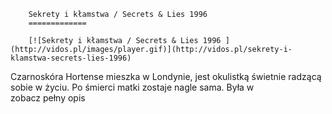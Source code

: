 
        Sekrety i kłamstwa / Secrets & Lies 1996 
        =============
        
        [![Sekrety i kłamstwa / Secrets & Lies 1996 ](http://vidos.pl/images/player.gif)](http://vidos.pl/sekrety-i-klamstwa-secrets-lies-1996)
        
        
 Czarnoskóra Hortense mieszka w Londynie, jest okulistką świetnie radzącą sobie w życiu. Po śmierci matki zostaje nagle sama. Była w zobacz pełny opis
    